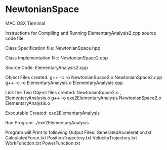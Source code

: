 # NewtonianSpace
				
MAC OSX Terminal

Instructions for Compiling and Running ElementaryAnalysis2.cpp source code file.
 		
Class Specification file: NewtonianSpace.hpp

Class Implementation file: NewtonianSpace2.cpp

Source Code: ElementaryAnalysis2.cpp

Object Files created: g++ -c -o NewtonianSpace2.o NewtonianSpace2.cpp
			g++ -c -o ElementaryAnalysis.o ElementaryAnalysis.cpp


Link the Two Object files created: NewtonianSpace2.o , ElementaryAnalysis.o
			g++ -o exe2ElementaryAnalysis NewtonianSpace2.o ElementaryAnalysis.o

Executable Created: exe2ElementaryAnalysis

Run Program:	./exe2ElementaryAnalysis

Program will Print to following Output Files:	GeneratedAcceleration.txt
						CalculatedForce.txt
						PositionTrajectory.txt
						VelocityTrajectory.txt
						WorkFunction.txt
						PowerFunction.txt


